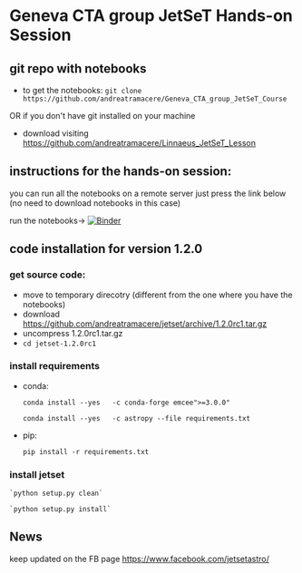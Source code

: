 # Geneva CTA group JetSeT Hands-on Session

## git repo with notebooks 

- to get the notebooks:
  `git clone https://github.com/andreatramacere/Geneva_CTA_group_JetSeT_Course`

OR if you don't have git installed on your machine

- download visiting <https://github.com/andreatramacere/Linnaeus_JetSeT_Lesson>

## instructions for the hands-on session: 

you can run all the notebooks on a remote server just press the link below (no need to download notebooks in this case)

run the notebooks-> [![Binder](https://mybinder.org/badge_logo.svg)](https://mybinder.org/v2/gh/andreatramacere/Linnaeus_JetSeT_Lesson/master)


## code installation for version 1.2.0

### get source code:
- move to temporary direcotry (different from the one where you have the notebooks)
- download  https://github.com/andreatramacere/jetset/archive/1.2.0rc1.tar.gz
- uncompress 1.2.0rc1.tar.gz
- `cd jetset-1.2.0rc1`

### install requirements
- conda:

  `conda install --yes   -c conda-forge emcee">=3.0.0"`

  `conda install --yes   -c astropy --file requirements.txt`

- pip:

  `pip install -r requirements.txt `


### install jetset
   
    `python setup.py clean`

    `python setup.py install`



## News
keep updated on the FB page <https://www.facebook.com/jetsetastro/>
